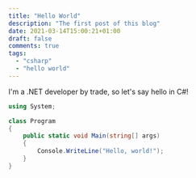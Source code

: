 ```yaml
---
title: "Hello World"
description: "The first post of this blog"
date: 2021-03-14T15:00:21+01:00
draft: false
comments: true
tags:
  - "csharp"
  - "hello world"
---
```


I'm a .NET developer by trade, so let's say hello in C#!

```csharp
using System;

class Program
{
    public static void Main(string[] args)
    {
        Console.WriteLine("Hello, world!");
    }
}
```
